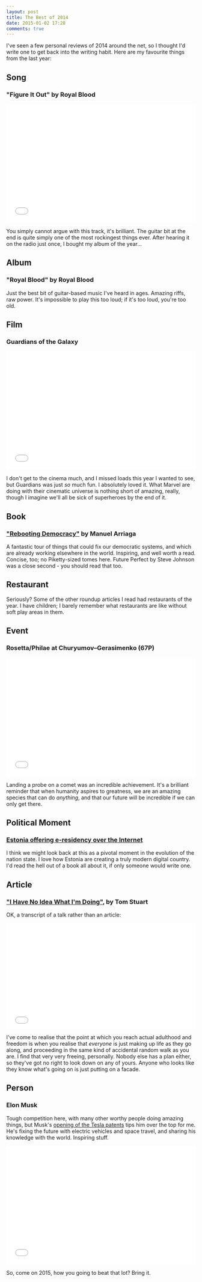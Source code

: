 ```yaml
---
layout: post
title: The Best of 2014
date: 2015-01-02 17:28
comments: true
---
```


I've seen a few personal reviews of 2014 around the net, so I thought I'd write one to get back into the writing habit. Here are my favourite things from the last year:

## Song

### "Figure It Out" by Royal Blood

<iframe width="100%" height="315" src="//www.youtube.com/embed/jhgVu2lsi_k" frameborder="0" allowfullscreen></iframe>

You simply cannot argue with this track, it's brilliant. The guitar bit at the end is quite simply one of the most rockingest things ever. After hearing it on the radio just once, I bought my album of the year...

## Album

### "Royal Blood" by Royal Blood

Just the best bit of guitar-based music I've heard in ages. Amazing riffs, raw power. It's impossible to play this too loud; if it's too loud, you're too old.

## Film

### Guardians of the Galaxy

<iframe width="100%" height="315" src="//www.youtube.com/embed/pE9vypfwbvk" frameborder="0" allowfullscreen></iframe>

I don't get to the cinema much, and I missed loads this year I wanted to see, but Guardians was just *so* much fun. I absolutely loved it. What Marvel are doing with their cinematic universe is nothing short of amazing, really, though I imagine we'll all be sick of superheroes by the end of it.

## Book

### ["Rebooting Democracy"](http://www.rebootdemocracy.org/book/) by Manuel Arriaga

A fantastic tour of things that could fix our democratic systems, and which are already working elsewhere in the world. Inspiring, and well worth a read. Concise, too; no Piketty-sized tomes here. Future Perfect by Steve Johnson was a close second - you should read that too.

## Restaurant

Seriously? Some of the other roundup articles I read had restaurants of the year. I have children; I barely remember what restaurants are like without soft play areas in them.

## Event

### Rosetta/Philae at Churyumov–Gerasimenko (67P)

<iframe width="100%" height="315" src="//www.youtube.com/embed/32vlOgN_3QQ" frameborder="0" allowfullscreen></iframe>

Landing a probe on a comet was an incredible achievement. It's a brilliant reminder that when humanity aspires to greatness, we are an amazing species that can do *anything*, and that our future will be incredible if we can only get there.

## Political Moment

### [Estonia offering e-residency over the Internet](https://e-estonia.com/e-residents/e-residency/)

I think we might look back at this as a pivotal moment in the evolution of the nation state. I love how Estonia are creating a truly modern digital country. I'd read the hell out of a book all about it, if only someone would write one.

## Article

### ["I Have No Idea What I'm Doing"](http://codon.com/i-have-no-idea-what-im-doing), by Tom Stuart

OK, a transcript of a talk rather than an article:

<iframe src="//player.vimeo.com/video/96882197" width="100%" height="281" frameborder="0" webkitallowfullscreen mozallowfullscreen allowfullscreen></iframe>

I've come to realise that the point at which you reach actual adulthood and freedom is when you realise that *everyone* is just making up life as they go along, and proceeding in the same kind of accidental random walk as you are. I find that very very freeing, personally. Nobody else has a plan either, so they've got no right to look down on any of yours. Anyone who looks like they know what's going on is just putting on a facade.

## Person

### Elon Musk

Tough competition here, with many other worthy people doing amazing things, but Musk's [opening of the Tesla patents](http://www.teslamotors.com/blog/all-our-patent-are-belong-you) tips him over the top for me. He's fixing the future with electric vehicles and space travel, and sharing his knowledge with the world. Inspiring stuff.

<iframe width="100%" height="315" src="//www.youtube.com/embed/TLp6Y7YZbRw" frameborder="0" allowfullscreen></iframe>

So, come on 2015, how you going to beat that lot? Bring it.